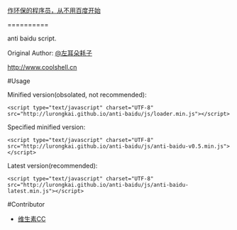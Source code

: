 [作环保的程序员，从不用百度开始](http://coolshell.cn/articles/9308.html)

==========

anti baidu script.

Original Author: [@左耳朵耗子](http://weibo.com/haoel)

http://www.coolshell.cn

#Usage

Minified version(obsolated, not recommended):

	<script type="text/javascript" charset="UTF-8" src="http://lurongkai.github.io/anti-baidu/js/loader.min.js"></script>

Specified minified version:

	<script type="text/javascript" charset="UTF-8" src="http://lurongkai.github.io/anti-baidu/js/anti-baidu-v0.5.min.js"></script>

Latest version(recommended):

	<script type="text/javascript" charset="UTF-8" src="http://lurongkai.github.io/anti-baidu/js/anti-baidu-latest.min.js"></script>

#Contributor

* [维生素CC](http://weibo.com/fanweixiao)
